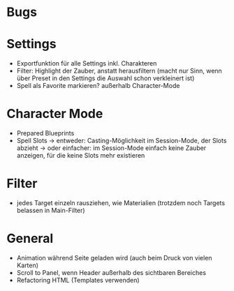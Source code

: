 # Bugs

# Settings
- Exportfunktion für alle Settings inkl. Charakteren
- Filter: Highlight der Zauber, anstatt herausfiltern (macht nur Sinn, wenn über Preset in den Settings die Auswahl schon verkleinert ist)
- Spell als Favorite markieren? außerhalb Character-Mode

# Character Mode
- Prepared Blueprints
- Spell Slots 
    -> entweder: Casting-Möglichkeit im Session-Mode, der Slots abzieht
    -> oder einfacher: im Session-Mode einfach keine Zauber anzeigen, für die keine Slots mehr existieren

# Filter
- jedes Target einzeln rausziehen, wie Materialien (trotzdem noch Targets belassen in Main-Filter)

# General
- Animation während Seite geladen wird (auch beim Druck von vielen Karten)
- Scroll to Panel, wenn Header außerhalb des sichtbaren Bereiches
- Refactoring HTML (Templates verwenden)
